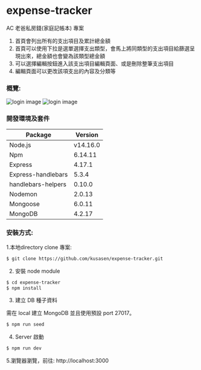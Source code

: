 # expense-tracker
AC 老爸私房錢(家庭記帳本) 專案

1. 首頁會列出所有的支出項目及累計總金額
2. 首頁可以使用下拉是選單選擇支出類型，會馬上將同類型的支出項目給篩選呈現出來，總金額也會變為該類型總金額
3. 可以選擇編輯按鈕進入該支出項目編輯頁面、或是刪除整筆支出項目
4. 編輯頁面可以更改該項支出的內容及分類等

### 概覽:

![login image](補   )
![login image](補   ) 

### 開發環境及套件

| Package            | Version  |
| ------------------ | -------- |
| Node.js            | v14.16.0 |
| Npm                | 6.14.11  |
| Express            | 4.17.1   |
| Express-handlebars | 5.3.4    |
| handlebars-helpers | 0.10.0   |
| Nodemon            | 2.0.13   |
| Mongoose           | 6.0.11   |
| MongoDB           | 4.2.17    |

### 安裝方式:

1.本地directory clone 專案:

```bash
$ git clone https://github.com/kusasen/expense-tracker.git
```

2. 安裝 node module

```bash
$ cd expense-tracker
$ npm install
```

3. 建立 DB 種子資料

需在 local 建立 MongoDB 並且使用預設 port 27017。

```bash
$ npm run seed
```

4. Server 啟動
```bash
$ npm run dev
```

5.瀏覽器瀏覽，前往: http://localhost:3000